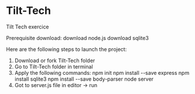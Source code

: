 # Tilt-Tech
Tilt Tech exercice

Prerequisite download:
download node.js
download sqlite3

Here are the following steps to launch the project:
1) Download or fork Tilt-Tech folder
2) Go to Tilt-Tech folder in terminal
3) Apply the following commands:
npm init
npm install --save express
npm install sqlite3
npm install --save body-parser
node server
4) Got to server.js file in editor -> run


